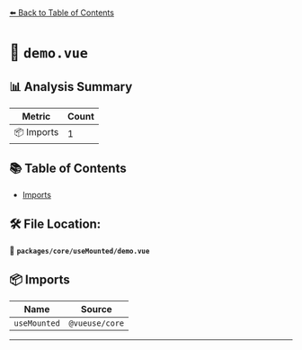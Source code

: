 [⬅️ Back to Table of Contents](../../../index.md)

# 📄 `demo.vue`

## 📊 Analysis Summary

| Metric | Count |
|--------|-------|
| 📦 Imports | 1 |

## 📚 Table of Contents

- [Imports](#imports)

## 🛠️ File Location:
📂 **`packages/core/useMounted/demo.vue`**

## 📦 Imports

| Name | Source |
|------|--------|
| `useMounted` | `@vueuse/core` |


---